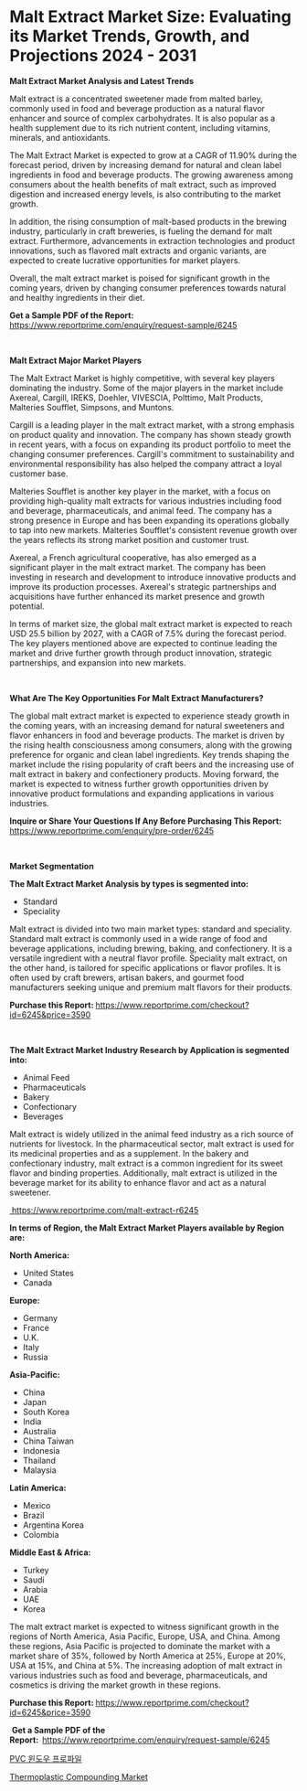 <p><h1>Malt Extract Market Size: Evaluating its Market Trends, Growth, and Projections 2024 - 2031</h1></p><p><strong>Malt Extract Market Analysis and Latest Trends</strong></p>
<p><p>Malt extract is a concentrated sweetener made from malted barley, commonly used in food and beverage production as a natural flavor enhancer and source of complex carbohydrates. It is also popular as a health supplement due to its rich nutrient content, including vitamins, minerals, and antioxidants.</p><p>The Malt Extract Market is expected to grow at a CAGR of 11.90% during the forecast period, driven by increasing demand for natural and clean label ingredients in food and beverage products. The growing awareness among consumers about the health benefits of malt extract, such as improved digestion and increased energy levels, is also contributing to the market growth.</p><p>In addition, the rising consumption of malt-based products in the brewing industry, particularly in craft breweries, is fueling the demand for malt extract. Furthermore, advancements in extraction technologies and product innovations, such as flavored malt extracts and organic variants, are expected to create lucrative opportunities for market players.</p><p>Overall, the malt extract market is poised for significant growth in the coming years, driven by changing consumer preferences towards natural and healthy ingredients in their diet.</p></p>
<p><strong>Get a Sample PDF of the Report:&nbsp;</strong> <a href="https://www.reportprime.com/enquiry/request-sample/6245">https://www.reportprime.com/enquiry/request-sample/6245</a></p>
<p>&nbsp;</p>
<p><strong>Malt Extract Major Market Players</strong></p>
<p><p>The Malt Extract Market is highly competitive, with several key players dominating the industry. Some of the major players in the market include Axereal, Cargill, IREKS, Doehler, VIVESCIA, Polttimo, Malt Products, Malteries Soufflet, Simpsons, and Muntons.</p><p>Cargill is a leading player in the malt extract market, with a strong emphasis on product quality and innovation. The company has shown steady growth in recent years, with a focus on expanding its product portfolio to meet the changing consumer preferences. Cargill's commitment to sustainability and environmental responsibility has also helped the company attract a loyal customer base.</p><p>Malteries Soufflet is another key player in the market, with a focus on providing high-quality malt extracts for various industries including food and beverage, pharmaceuticals, and animal feed. The company has a strong presence in Europe and has been expanding its operations globally to tap into new markets. Malteries Soufflet's consistent revenue growth over the years reflects its strong market position and customer trust.</p><p>Axereal, a French agricultural cooperative, has also emerged as a significant player in the malt extract market. The company has been investing in research and development to introduce innovative products and improve its production processes. Axereal's strategic partnerships and acquisitions have further enhanced its market presence and growth potential.</p><p>In terms of market size, the global malt extract market is expected to reach USD 25.5 billion by 2027, with a CAGR of 7.5% during the forecast period. The key players mentioned above are expected to continue leading the market and drive further growth through product innovation, strategic partnerships, and expansion into new markets.</p></p>
<p>&nbsp;</p>
<p><strong>What Are The Key Opportunities For Malt Extract Manufacturers?</strong></p>
<p><p>The global malt extract market is expected to experience steady growth in the coming years, with an increasing demand for natural sweeteners and flavor enhancers in food and beverage products. The market is driven by the rising health consciousness among consumers, along with the growing preference for organic and clean label ingredients. Key trends shaping the market include the rising popularity of craft beers and the increasing use of malt extract in bakery and confectionery products. Moving forward, the market is expected to witness further growth opportunities driven by innovative product formulations and expanding applications in various industries.</p></p>
<p><strong>Inquire or Share Your Questions If Any Before Purchasing This Report:</strong> <a href="https://www.reportprime.com/enquiry/pre-order/6245">https://www.reportprime.com/enquiry/pre-order/6245</a></p>
<p>&nbsp;</p>
<p><strong>Market Segmentation</strong></p>
<p><strong>The Malt Extract Market Analysis by types is segmented into:</strong></p>
<p><ul><li>Standard</li><li>Speciality</li></ul></p>
<p><p>Malt extract is divided into two main market types: standard and speciality. Standard malt extract is commonly used in a wide range of food and beverage applications, including brewing, baking, and confectionery. It is a versatile ingredient with a neutral flavor profile. Speciality malt extract, on the other hand, is tailored for specific applications or flavor profiles. It is often used by craft brewers, artisan bakers, and gourmet food manufacturers seeking unique and premium malt flavors for their products.</p></p>
<p><strong>Purchase this Report:&nbsp;</strong><a href="https://www.reportprime.com/checkout?id=6245&price=3590">https://www.reportprime.com/checkout?id=6245&price=3590</a></p>
<p>&nbsp;</p>
<p><strong>The Malt Extract Market Industry Research by Application is segmented into:</strong></p>
<p><ul><li>Animal Feed</li><li>Pharmaceuticals</li><li>Bakery</li><li>Confectionary</li><li>Beverages</li></ul></p>
<p><p>Malt extract is widely utilized in the animal feed industry as a rich source of nutrients for livestock. In the pharmaceutical sector, malt extract is used for its medicinal properties and as a supplement. In the bakery and confectionary industry, malt extract is a common ingredient for its sweet flavor and binding properties. Additionally, malt extract is utilized in the beverage market for its ability to enhance flavor and act as a natural sweetener.</p></p>
<p><a href="https://www.reportprime.com/malt-extract-r6245">&nbsp;https://www.reportprime.com/malt-extract-r6245</a></p>
<p><strong>In terms of Region, the Malt Extract Market Players available by Region are:</strong></p>
<p>
    <p> <strong> North America: </strong>
        <ul>
            <li>United States</li>
            <li>Canada</li>
        </ul>
        </p> 
    <p> <strong> Europe: </strong>
        <ul>
            <li>Germany</li>
            <li>France</li>
            <li>U.K.</li>
            <li>Italy</li>
            <li>Russia</li>
        </ul>
        </p> 
    <p> <strong> Asia-Pacific: </strong>
        <ul>
            <li>China</li>
            <li>Japan</li>
            <li>South Korea</li>
            <li>India</li>
            <li>Australia</li>
            <li>China Taiwan</li>
            <li>Indonesia</li>
            <li>Thailand</li>
            <li>Malaysia</li>
        </ul>
        </p> 
    <p> <strong> Latin America: </strong>
        <ul>
            <li>Mexico</li>
            <li>Brazil</li>
            <li>Argentina Korea</li>
            <li>Colombia</li>
        </ul>
        </p> 
    <p> <strong> Middle East & Africa: </strong>
        <ul>
            <li>Turkey</li>
            <li>Saudi</li>
            <li>Arabia</li>
            <li>UAE</li>
            <li>Korea</li>
        </ul>
    </p>
    </p>
<p><p>The malt extract market is expected to witness significant growth in the regions of North America, Asia Pacific, Europe, USA, and China. Among these regions, Asia Pacific is projected to dominate the market with a market share of 35%, followed by North America at 25%, Europe at 20%, USA at 15%, and China at 5%. The increasing adoption of malt extract in various industries such as food and beverage, pharmaceuticals, and cosmetics is driving the market growth in these regions.</p></p>
<p><strong>Purchase this Report: </strong><a href="https://www.reportprime.com/checkout?id=6245&price=3590">https://www.reportprime.com/checkout?id=6245&price=3590</a></p>
<p>&nbsp;<strong>Get a Sample PDF of the Report:&nbsp;&nbsp;</strong><a href="https://www.reportprime.com/enquiry/request-sample/6245">https://www.reportprime.com/enquiry/request-sample/6245</a></p>
<p><strong></strong></p>
<p><p><a href="https://github.com/iansanftyord09878/Market-Research-Report-List-1/blob/main/976818416910.md">PVC 윈도우 프로파일</a></p><p><a href="https://skillful-vermicelli-b89.notion.site/Thermoplastic-Compounding-Market-Research-Report-Provides-thorough-Industry-Overview-which-offers-a-833b53bfefbe4e5b9b4def53aa7afca3">Thermoplastic Compounding Market</a></p></p>